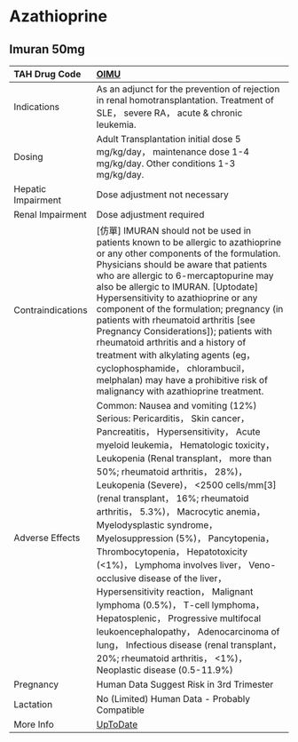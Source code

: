 # Azathioprine

## Imuran 50mg

| TAH Drug Code      | [OIMU](https://www.tahsda.org.tw/drugs/hissearch.php?drug_code=OIMU)                                                                                                                                                                                                                                                                                                                                                                                                                                                                                                                                                                                                                                                                                                                                           |
|:-------------------|:---------------------------------------------------------------------------------------------------------------------------------------------------------------------------------------------------------------------------------------------------------------------------------------------------------------------------------------------------------------------------------------------------------------------------------------------------------------------------------------------------------------------------------------------------------------------------------------------------------------------------------------------------------------------------------------------------------------------------------------------------------------------------------------------------------------|
| Indications        | As an adjunct for the prevention of rejection in renal homotransplantation. Treatment of SLE， severe RA， acute & chronic leukemia.                                                                                                                                                                                                                                                                                                                                                                                                                                                                                                                                                                                                                                                                           |
| Dosing             | Adult Transplantation initial dose 5 mg/kg/day， maintenance dose 1-4 mg/kg/day. Other conditions 1-3 mg/kg/day.                                                                                                                                                                                                                                                                                                                                                                                                                                                                                                                                                                                                                                                                                               |
| Hepatic Impairment | Dose adjustment not necessary                                                                                                                                                                                                                                                                                                                                                                                                                                                                                                                                                                                                                                                                                                                                                                                  |
| Renal Impairment   | Dose adjustment required                                                                                                                                                                                                                                                                                                                                                                                                                                                                                                                                                                                                                                                                                                                                                                                       |
| Contraindications  | [仿單] IMURAN should not be used in patients known to be allergic to azathioprine or any other components of the formulation. Physicians should be aware that patients who are allergic to 6-mercaptopurine may also be allergic to IMURAN. [Uptodate] Hypersensitivity to azathioprine or any component of the formulation; pregnancy (in patients with rheumatoid arthritis [see Pregnancy Considerations]); patients with rheumatoid arthritis and a history of treatment with alkylating agents (eg， cyclophosphamide， chlorambucil， melphalan) may have a prohibitive risk of malignancy with azathioprine treatment.                                                                                                                                                                                  |
| Adverse Effects    | Common: Nausea and vomiting (12%) Serious: Pericarditis， Skin cancer， Pancreatitis， Hypersensitivity， Acute myeloid leukemia， Hematologic toxicity， Leukopenia (Renal transplant， more than 50%; rheumatoid arthritis， 28%)， Leukopenia (Severe)， <2500 cells/mm[3] (renal transplant， 16%; rheumatoid arthritis， 5.3%)， Macrocytic anemia， Myelodysplastic syndrome， Myelosuppression (5%)， Pancytopenia， Thrombocytopenia， Hepatotoxicity (<1%)， Lymphoma involves liver， Veno-occlusive disease of the liver， Hypersensitivity reaction， Malignant lymphoma (0.5%)， T-cell lymphoma， Hepatosplenic， Progressive multifocal leukoencephalopathy， Adenocarcinoma of lung， Infectious disease (renal transplant， 20%; rheumatoid arthritis， <1%)， Neoplastic disease (0.5-11.9%) |
| Pregnancy          | Human Data Suggest Risk in 3rd Trimester                                                                                                                                                                                                                                                                                                                                                                                                                                                                                                                                                                                                                                                                                                                                                                       |
| Lactation          | No (Limited) Human Data - Probably Compatible                                                                                                                                                                                                                                                                                                                                                                                                                                                                                                                                                                                                                                                                                                                                                                  |
| More Info          | [UpToDate](https://www.uptodate.com/contents/azathioprine-drug-information)                                                                                                                                                                                                                                                                                                                                                                                                                                                                                                                                                                                                                                                                                                                                    |

